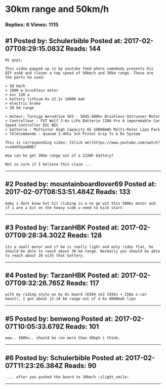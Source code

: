 # 30km range and 50km/h

### Replies: 6 Views: 1115

## \#1 Posted by: Schulerbible Posted at: 2017-02-07T08:29:15.083Z Reads: 144

```
Hi guys,

This video popped up in my youtube feed where somebody presents his DIY esk8 and claims a top speed of 50km/h and 30km range. These are the parts he used:

> 50 km/h 
> 1000 w brushless motor
> esc 120 a
> battery lithium 6s 22.2v 10000 mah
> electric brake
> 30 km range

> moteur: Turnigy Aerodrive SK3 - 5045-500kv Brushless Outrunner Motor
> Controlleur : FVT Wolf 2-6s LiPo Batterie 120A Pro A imperméable Car Speed Controller ESC BEC
> batterie : Multistar High Capacity 6S 10000mAh Multi-Rotor Lipo Pack
> Télécommande : Quanum 2.4Ghz 3ch Pistol Grip Tx & Rx System

This is corresponding video: [klick me](https://www.youtube.com/watch?v=admVXqaa8NE)

How can he get 30km range out of a 222Wh battery? 

Not so sure if I believe this claim ...
```

---
## \#2 Posted by: mountainboardlover69 Posted at: 2017-02-07T08:53:51.484Z Reads: 133

```
maby i dont know but hil clibing is a no go wit this 500kv motor and if u are a bit on the heavy side u need to kick start
```

---
## \#3 Posted by: TarzanHBK Posted at: 2017-02-07T09:28:34.302Z Reads: 128

```
its a small motor and if he is really light and only rides flat, he should be able to reach about 30 km range. Normally you should be able to reach about 20 with that battery.
```

---
## \#4 Posted by: TarzanHBK Posted at: 2017-02-07T09:32:26.765Z Reads: 117

```
with my riding style on my 6s board (6364 sk3 245kv + 150a x-car beast), I get about 12-14 km range out of a 6s 8000mah lipo
```

---
## \#5 Posted by: benwong Posted at: 2017-02-07T10:05:33.679Z Reads: 101

```
wow.. 500kv.. should be run more than 50kph i think.
```

---
## \#6 Posted by: Schulerbible Posted at: 2017-02-07T11:23:26.384Z Reads: 90

```
.... after you pushed the board to 30km/h :slight_smile:
```

---
